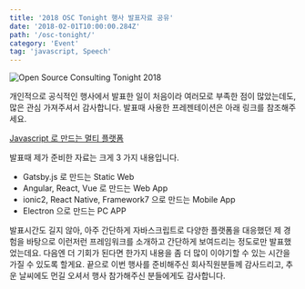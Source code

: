 ```yaml
---
title: '2018 OSC Tonight 행사 발표자료 공유'
date: '2018-02-01T10:00:00.284Z'
path: '/osc-tonight/'
category: 'Event'
tag: 'javascript, Speech'
---
```


![Open Source Consulting Tonight 2018](/osc-tonight.jpg)

개인적으로 공식적인 행사에서 발표한 일이 처음이라 여러모로 부족한 점이 많았는데도, 많은 관심 가져주셔서 감사합니다. 발표때 사용한 프레젠테이션은 아래 링크를 참조해주세요.

[Javascript 로 만드는 멀티 플랫폼](http://slides.com/hungsunlim/deck/fullscreen)

발표때 제가 준비한 자료는 크게 3 가지 내용입니다.

- Gatsby.js 로 만드는 Static Web
- Angular, React, Vue 로 만드는 Web App
- ionic2, React Native, Framework7 으로 만드는 Mobile App
- Electron 으로 만드는 PC APP

발표시간도 길지 않아, 아주 간단하게 자바스크립트로 다양한 플랫폼을 대응했던 제 경험을 바탕으로 이런저런 프레임워크를 소개하고 간단하게 보여드리는 정도로만 발표했었는데요. 다음엔 더 기회가 된다면 한가지 내용을 좀 더 많이 이야기할 수 있는 시간을 가질 수 있도록 할게요. 끝으로 이번 행사를 준비해주신 회사직원분들께 감사드리고, 추운 날씨에도 먼길 오셔서 행사 참가해주신 분들에게도 감사합니다.
